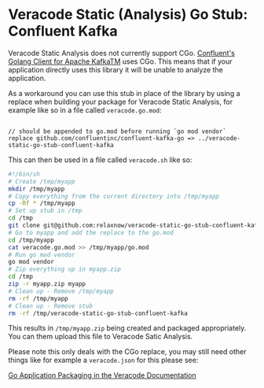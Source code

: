 # Veracode Static (Analysis) Go Stub: Confluent Kafka

Veracode Static Analysis does not currently support CGo. [Confluent's Golang Client for Apache KafkaTM](https://github.com/confluentinc/confluent-kafka-go) uses CGo. This means that if your application directly uses this library it will be unable to analyze the application.

As a workaround you can use this stub in place of the library by using a replace when building your package for Veracode Static Analysis, for example like so in a file called `veracode.go.mod`:

```

// should be appended to go.mod before running `go mod vendor`
replace github.com/confluentinc/confluent-kafka-go => ../veracode-static-go-stub-confluent-kafka
```

This can then be used in a file called `veracode.sh` like so:

```bash
#!/bin/sh
# Create /tmp/myapp
mkdir /tmp/myapp
# Copy everything from the current directory into /tmp/myapp
cp -Rf * /tmp/myapp
# Set up stub in /tmp
cd /tmp
git clone git@github.com:relaxnow/veracode-static-go-stub-confluent-kafka.git
# Go to myapp and add the replace to the go.mod
cd /tmp/myapp
cat veracode.go.mod >> /tmp/myapp/go.mod
# Run go mod vendor
go mod vendor
# Zip everything up in myapp.zip
cd /tmp
zip -r myapp.zip myapp
# Clean up - Remove /tmp/myapp
rm -rf /tmp/myapp
# Clean up - Remove stub
rm -rf /tmp/veracode-static-go-stub-confluent-kafka
```

This results in `/tmp/myapp.zip` being created and packaged appropriately. You can them upload this file to Veracode Satic Analysis.

Please note this only deals with the CGo replace, you may still need other things like for example a `veracode.json` for this please see: 

[Go Application Packaging in the Veracode Documentation](https://docs.veracode.com/r/compilation_go)
